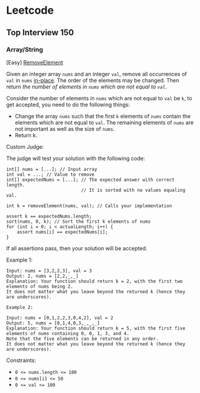 # Leetcode

## Top Interview 150

### Array/String

[Easy] [RemoveElement](https://leetcode.com/problems/remove-element)

Given an integer array `nums` and an integer `val`, remove all occurrences of `val` in `nums`
[in-place](https://en.wikipedia.org/wiki/In-place_algorithm). The order of the elements may be changed. Then return _the
number of elements in `nums` which are not equal to `val`_.

Consider the number of elements in `nums` which are not equal to `val` be `k`, to get accepted, you need to do the
following things:

- Change the array `nums` such that the first `k` elements of `nums` contain the elements which are not equal to `val`.
  The remaining elements of `nums` are not important as well as the size of `nums`.
- Return k.

Custom Judge:

The judge will test your solution with the following code:

```
int[] nums = [...]; // Input array
int val = ...; // Value to remove
int[] expectedNums = [...]; // The expected answer with correct length.
                            // It is sorted with no values equaling val.

int k = removeElement(nums, val); // Calls your implementation

assert k == expectedNums.length;
sort(nums, 0, k); // Sort the first k elements of nums
for (int i = 0; i < actualLength; i++) {
    assert nums[i] == expectedNums[i];
}
```

If all assertions pass, then your solution will be accepted.

Example 1:

```
Input: nums = [3,2,2,3], val = 3
Output: 2, nums = [2,2,_,_]
Explanation: Your function should return k = 2, with the first two elements of nums being 2.
It does not matter what you leave beyond the returned k (hence they are underscores).
```

```
Example 2:

Input: nums = [0,1,2,2,3,0,4,2], val = 2
Output: 5, nums = [0,1,4,0,3,_,_,_]
Explanation: Your function should return k = 5, with the first five elements of nums containing 0, 0, 1, 3, and 4.
Note that the five elements can be returned in any order.
It does not matter what you leave beyond the returned k (hence they are underscores).
```

Constraints:

- `0 <= nums.length <= 100`
- `0 <= nums[i] <= 50`
- `0 <= val <= 100`
